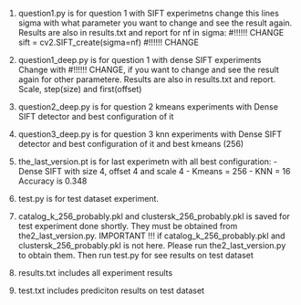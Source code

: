 1. question1.py is for question 1 with SIFT experimetns 
change this lines sigma with what parameter you want to change and see the result again. Results are also in results.txt and report
    for nf in sigma: #!!!!!! CHANGE 
    sift = cv2.SIFT_create(sigma=nf) #!!!!!! CHANGE

2. question1_deep.py is for question 1 with dense SIFT experiments
Change with #!!!!!! CHANGE, if you want to change and see the result again for other parametere. Results are also in results.txt and report. Scale, step(size) and first(offset)
3. question2_deep.py is for question 2 kmeans experiments with Dense SIFT detector and best configuration of it

4. question3_deep.py is for question 3 knn experiments with Dense SIFT detector and best configuration of it and best kmeans (256)

5. the_last_version.pt is for last experimetn 
    with all best configuration:
        - Dense SIFT with size 4, offset 4 and scale 4 
        - Kmeans = 256
        - KNN = 16
        Accuracy is 0.348
6. test.py is for test dataset experiment. 

7. catalog_k_256_probably.pkl and clustersk_256_probably.pkl  is saved for test experiment done shortly. They must be obtained from the2_last_version.py. 
IMPORTANT !!!
if catalog_k_256_probably.pkl and clustersk_256_probably.pkl is not here. Please run the2_last_version.py to obtain them. Then run test.py for see results on test dataset

8. results.txt  includes all experiment results

9. test.txt includes prediciton results on test dataset